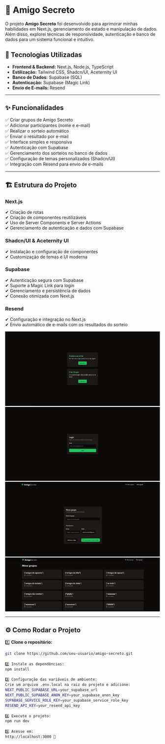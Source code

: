 # 🎁 Amigo Secreto  

O projeto **Amigo Secreto** foi desenvolvido para aprimorar minhas habilidades em Next.js, gerenciamento de estado e manipulação de dados. Além disso, explorei técnicas de responsividade, autenticação e banco de dados para um sistema funcional e intuitivo.  

## 🚀 Tecnologias Utilizadas  

- **Frontend & Backend:** Next.js, Node.js, TypeScript  
- **Estilização:** Tailwind CSS, Shadcn/UI, Aceternity UI  
- **Banco de Dados:** Supabase (SQL)  
- **Autenticação:** Supabase (Magic Link)  
- **Envio de E-mails:** Resend  

---

## ✨ Funcionalidades  

✅ Criar grupos de Amigo Secreto  
✅ Adicionar participantes (nome e e-mail)  
✅ Realizar o sorteio automático  
✅ Enviar o resultado por e-mail  
✅ Interface simples e responsiva  
✅ Autenticação com Supabase  
✅ Gerenciamento dos sorteios no banco de dados  
✅ Configuração de temas personalizados (Shadcn/UI)  
✅ Integração com Resend para envio de e-mails  

---

## 🏗 Estrutura do Projeto  

### **Next.js**  
✔ Criação de rotas  
✔ Criação de componentes reutilizáveis  
✔ Uso de Server Components e Server Actions  
✔ Gerenciamento de autenticação e dados com Supabase  

### **Shadcn/UI & Aceternity UI**  
✔ Instalação e configuração de componentes  
✔ Customização de temas e UI moderna  

### **Supabase**  
✔ Autenticação segura com Supabase  
✔ Suporte a Magic Link para login  
✔ Gerenciamento e persistência de dados  
✔ Conexão otimizada com Next.js  

### **Resend**  
✔ Configuração e integração no Next.js  
✔ Envio automático de e-mails com os resultados do sorteio  

![Tela Inicial](public/tela-inicial.PNG)
![Tela Login](public/tela-login.PNG)
![Criação de Grupo](public/tela-criacao-grupos.PNG)
![Meus Grupos](public/tela-meus-grupos.PNG)

---

## ⚙️ Como Rodar o Projeto  

1️⃣ **Clone o repositório:**  
```bash
git clone https://github.com/seu-usuario/amigo-secreto.git

2️⃣ Instale as dependências:
npm install

3️⃣ Configuração das variáveis de ambiente:
Crie um arquivo .env.local na raiz do projeto e adicione:
NEXT_PUBLIC_SUPABASE_URL=your_supabase_url
NEXT_PUBLIC_SUPABASE_ANON_KEY=your_supabase_anon_key
SUPABASE_SERVICE_ROLE_KEY=your_supabase_service_role_key
RESEND_API_KEY=your_resend_api_key

4️⃣ Execute o projeto:
npm run dev

5️⃣ Acesse em:
http://localhost:3000 🚀




